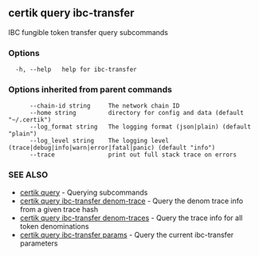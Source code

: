 ## certik query ibc-transfer

IBC fungible token transfer query subcommands

### Options

```
  -h, --help   help for ibc-transfer
```

### Options inherited from parent commands

```
      --chain-id string     The network chain ID
      --home string         directory for config and data (default "~/.certik")
      --log_format string   The logging format (json|plain) (default "plain")
      --log_level string    The logging level (trace|debug|info|warn|error|fatal|panic) (default "info")
      --trace               print out full stack trace on errors
```

### SEE ALSO

* [certik query](certik_query.md)	 - Querying subcommands
* [certik query ibc-transfer denom-trace](certik_query_ibc-transfer_denom-trace.md)	 - Query the denom trace info from a given trace hash
* [certik query ibc-transfer denom-traces](certik_query_ibc-transfer_denom-traces.md)	 - Query the trace info for all token denominations
* [certik query ibc-transfer params](certik_query_ibc-transfer_params.md)	 - Query the current ibc-transfer parameters


